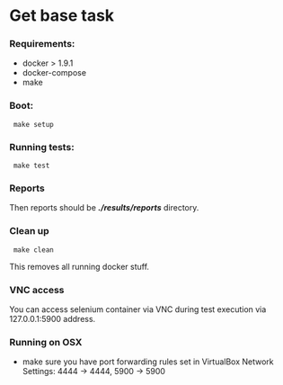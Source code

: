 # Get base task


### Requirements:
- docker > 1.9.1
- docker-compose 
- make

### Boot:
```
 make setup
```

### Running tests:
```
 make test
```

### Reports
Then reports should be ***./results/reports*** directory.

### Clean up
```
 make clean 
```
This removes all running docker stuff.

### VNC access 
You can access selenium container via VNC  during test execution via 127.0.0.1:5900 address.

### Running on OSX
- make sure you have port forwarding rules set in VirtualBox  Network Settings:
 4444 -> 4444, 5900 -> 5900 

